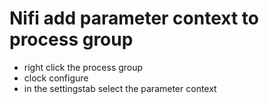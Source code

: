 # Nifi add parameter context to process group

- right click the process group
- clock configure
- in the settingstab select the parameter context

